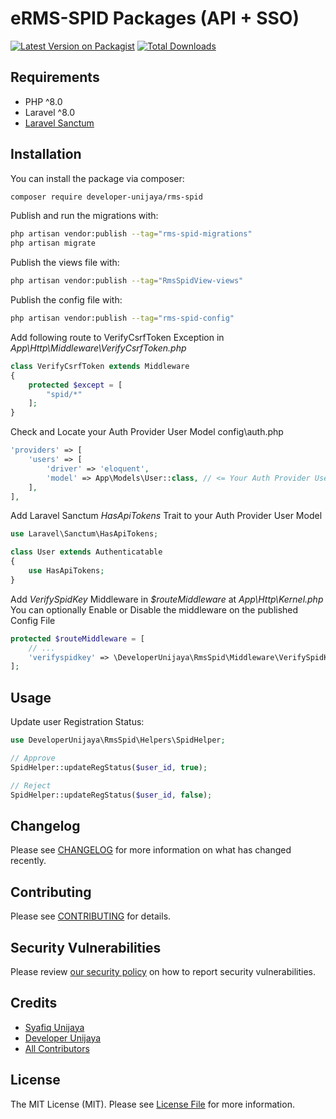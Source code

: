 # eRMS-SPID Packages (API + SSO)

[![Latest Version on Packagist](https://img.shields.io/packagist/v/developer-unijaya/rms-spid.svg?style=flat-square)](https://packagist.org/packages/developer-unijaya/rms-spid)
[![Total Downloads](https://img.shields.io/packagist/dt/developer-unijaya/rms-spid.svg?style=flat-square)](https://packagist.org/packages/developer-unijaya/rms-spid)

## Requirements

- PHP ^8.0
- Laravel ^8.0
- [Laravel Sanctum](https://laravel.com/docs/8.x/sanctum)

## Installation

You can install the package via composer:

```bash
composer require developer-unijaya/rms-spid
```

Publish and run the migrations with:

```bash
php artisan vendor:publish --tag="rms-spid-migrations"
php artisan migrate
```

Publish the views file with:

```bash
php artisan vendor:publish --tag="RmsSpidView-views"
```

Publish the config file with:

```bash
php artisan vendor:publish --tag="rms-spid-config"
```

Add following route to VerifyCsrfToken Exception in _App\Http\Middleware\VerifyCsrfToken.php_

```php
class VerifyCsrfToken extends Middleware
{
    protected $except = [
        "spid/*"
    ];
}
```

Check and Locate your Auth Provider User Model
config\auth.php

```php
'providers' => [
    'users' => [
        'driver' => 'eloquent',
        'model' => App\Models\User::class, // <= Your Auth Provider User Model
    ],
],
```

Add Laravel Sanctum _HasApiTokens_ Trait to your Auth Provider User Model

```php
use Laravel\Sanctum\HasApiTokens;

class User extends Authenticatable
{
    use HasApiTokens;
}
```

Add _VerifySpidKey_ Middleware in _$routeMiddleware_ at _App\Http\Kernel.php_
You can optionally Enable or Disable the middleware on the published Config File
```php
protected $routeMiddleware = [
    // ...
    'verifyspidkey' => \DeveloperUnijaya\RmsSpid\Middleware\VerifySpidKey::class,
];
```

## Usage

Update user Registration Status:
```php
use DeveloperUnijaya\RmsSpid\Helpers\SpidHelper;

// Approve
SpidHelper::updateRegStatus($user_id, true);

// Reject
SpidHelper::updateRegStatus($user_id, false);
```

## Changelog

Please see [CHANGELOG](CHANGELOG.md) for more information on what has changed recently.

## Contributing

Please see [CONTRIBUTING](CONTRIBUTING.md) for details.

## Security Vulnerabilities

Please review [our security policy](../../security/policy) on how to report security vulnerabilities.

## Credits

- [Syafiq Unijaya](https://github.com/syafiq-unijaya)
- [Developer Unijaya](https://github.com/developer-unijaya)
- [All Contributors](../../contributors)

## License

The MIT License (MIT). Please see [License File](LICENSE.md) for more information.
